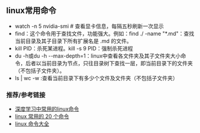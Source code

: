 ## linux常用命令
- watch -n 5 nvidia-smi  # 查看显卡信息，每隔五秒刷新一次显示
- find：这个命令用于查找文件，功能强大。例如：find ./ -name "*.md"：查找当前目录及其子目录下所有扩展名是 .md 的文件。
- kill PID：杀死某进程。kill -s 9 PID：强制杀死进程
- du -h或du -h --max-depth=1：linux中查看各文件夹及其子文件夹大小命令，后者以当前目录为节点，只往目录树下查找一层，即当前目录下的文件夹（不包括子文件夹）。
- ls | wc -w :查看当前目录下有多少个文件及文件夹（不包括子文件夹）

### 推荐/参考链接
- [深度学习中常用的linux命令](https://blog.csdn.net/ft_sunshine/article/details/91993590)
- [linux 常用的 20 个命令](https://blog.csdn.net/q357010621/article/details/80248611)
- [linux 命令大全](https://www.runoob.com/linux/linux-command-manual.html)
